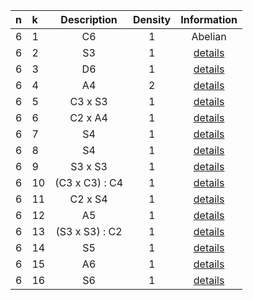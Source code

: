 |n|k|Description|Density|Information|
 |:---|:---|:-----:|:-------:|:----------:|
|6|1|C6|1|Abelian|
|6|2|S3|1|[details](TransitiveGroup(6,2).txt)|
|6|3|D6|1|[details](TransitiveGroup(6,3).txt)|
|6|4|A4|2|[details](TransitiveGroup(6,4).txt)|
|6|5|C3 x S3|1|[details](TransitiveGroup(6,5).txt)|
|6|6|C2 x A4|1|[details](TransitiveGroup(6,6).txt)|
|6|7|S4|1|[details](TransitiveGroup(6,7).txt)|
|6|8|S4|1|[details](TransitiveGroup(6,8).txt)|
|6|9|S3 x S3|1|[details](TransitiveGroup(6,9).txt)|
|6|10|(C3 x C3) : C4|1|[details](TransitiveGroup(6,10).txt)|
|6|11|C2 x S4|1|[details](TransitiveGroup(6,11).txt)|
|6|12|A5|1|[details](TransitiveGroup(6,12).txt)|
|6|13|(S3 x S3) : C2|1|[details](TransitiveGroup(6,13).txt)|
|6|14|S5|1|[details](TransitiveGroup(6,14).txt)|
|6|15|A6|1|[details](TransitiveGroup(6,15).txt)|
|6|16|S6|1|[details](TransitiveGroup(6,16).txt)|

